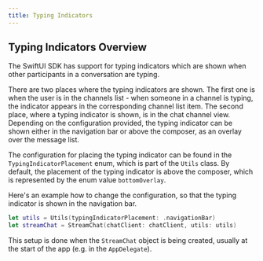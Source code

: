 ```yaml
---
title: Typing Indicators
---
```


## Typing Indicators Overview

The SwiftUI SDK has support for typing indicators which are shown when other participants in a conversation are typing. 

There are two places where the typing indicators are shown. The first one is when the user is in the channels list - when someone in a channel is typing, the indicator appears in the corresponding channel list item. 
The second place, where a typing indicator is shown, is in the chat channel view. Depending on the configuration provided, the typing indicator can be shown either in the navigation bar or above the composer, as an overlay over the message list. 

The configuration for placing the typing indicator can be found in the `TypingIndicatorPlacement` enum, which is part of the `Utils`  class. By default, the placement of the typing indicator is above the composer, which is represented by the enum value `bottomOverlay`.

Here's an example how to change the configuration, so that the typing indicator is shown in the navigation bar.

```swift
let utils = Utils(typingIndicatorPlacement: .navigationBar)        
let streamChat = StreamChat(chatClient: chatClient, utils: utils)
```

This setup is done when the `StreamChat` object is being created, usually at the start of the app (e.g. in the `AppDelegate`).